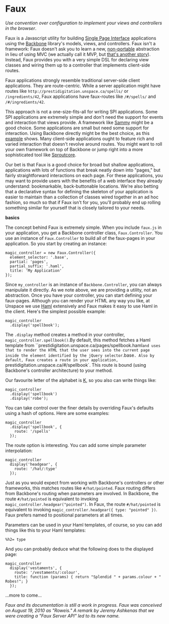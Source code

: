 Faux
===

*Use convention over configuration to implement your views and controllers in the browser*.

Faux is a Javascript utility for building [Single Page Interface][spi] applications using the [Backbone][b] library's models, views, and controllers. Faux isn't a framework: Faux doesn't ask you to learn a new, [non-portable][wicmajsp] abstraction in lieu of using MVC (we actually call it MVP, but [that's another story][mvp]). Instead, Faux provides you with a very simple DSL for declaring view classes and wiring them up to a controller that implements client-side routes.

Faux applications strongly resemble traditional server-side client applications. They are route-centric. While a server application might have routes like `http://prestidigitation.unspace.ca/spells/` or `/ingredients/42`, Faux applications have faux-routes like `/#/spells/` and `/#/ingredients/42`.

This approach is not a one-size-fits-all for writing SPI applications. Some SPI applications are extremely simple and don't need the support for events and interaction that views provide. A framework like [Sammy][s] might be a good choice. Some applications are small but need some support for interaction. Using Backbone directly might be the best choice, as this [example][todo] shows. Many client-side applications ought to feature rich and varied interaction that doesn't revolve around routes. You might want to roll your own framework on top of Backbone or jump right into a more sophisticated tool like [Sproutcore][sprout].

Our bet is that Faux is a good choice for broad but shallow applications, applications with lots of functions that break neatly down into "pages," but fairly straightforward interactions on each page. For these applications, you may want to provide users with the benefits of a web interface they already understand: bookmarkable, back-buttonable locations. We're also betting that  a declarative syntax for defining the skeleton of your application is easier to maintain than a collection of classes wired together in an ad hoc fashion, so much so that if Faux isn't for you, you'll probably end up rolling something similar for yourself that is closely tailored to your needs.

**basics**

The concept behind Faux is extremely simple. When you include `faux.js` in your application, you get a Backbone controller class, `Faux.Controller`. You use an instance of `Faux.Controller` to build all of the faux-pages in your application. So you start by creating an instance:

    magic_controller = new Faux.Controller({ 
      element_selector: '.base',
      partial: 'pages',
      partial_suffix: '.haml',
      title: 'My Application'
    });
    
Since `my_controller` is an instance of `Backbone.Controller`, you can always manipulate it directly. As we note above, we are providing a utility, not an abstraction. Once you have your controller, you can start defining your faux-pages. Although you can render your HTML any way you like, at Unspace we use [Haml][haml] extensively and Faux makes it easy to use Haml in the client. Here's the simplest possible example:

    magic_controller
      .display('spellbook');

The `.display` method creates a method in your controller, `magic_controller.spellbook()`.By default, this method fetches a Haml template from ``prestidigitation.unspace.ca/pages/spellbook.haml` and uses that to render the HTML that the user sees into the current page inside the element identified by the jQuery selector `.base`. Also by default, Faux creates a route in your application, `prestidigitation.unspace.ca/#/spellbook`. This route is bound (using Backbone's controller architecture) to your method.

Our favourite letter of the alphabet is [K][k], so you also can write things like:

    magic_controller
      .display('spellbook')
      .display('robe');

You can take control over the finer details by overriding Faux's defaults using a hash of options. Here are some examples:

    magic_controller
      .display('spellbook', {
        route: '/spells'
      });

The route option is interesting. You can add some simple parameter interpolation:

    magic_controller
      display('headgear', {
        route: '/hat/:type'
      });

Just as you would expect from working with Backbone's controllers or other frameworks, this matches routes like `#/hat/pointed`. Faux routing differs from Backbone's routing when parameters are involved. In Backbone, the route `#/hat/pointed` is equivalent to invoking `magic_controller.headgear("pointed")`. In Faux, the route `#/hat/pointed` is equivalent to invoking `magic_controller.headgear({ type: "pointed" })`. Faux prefers named to positional parameters at all times.

Parameters can be used in your Haml templates, of course, so you can add things like this to your Haml templates:

    %h2= type
    
And you can probably deduce what the following does to the displayed page:

    magic_controller
      display('vestaments', {
        route: '/vestaments/:colour',
        title: function (params) { return "Splendid " + params.colour + " Robes!"; }
      });
      
...more to come...

*Faux and its documentation is still a work in progress. Faux was conceived on August 19, 2010 as "Roweis." A remark by Jeremy Ashkenas that we were creating a "Faux Server API" led to its new name.*

[s]: http://github.com/quirkey/sammy "sammy_js"
[sinatra]: http://www.sinatrarb.com/
[couch]: http://couchdb.apache.org/
[cloud]: http://getcloudkit.com/
[spa]: http://en.wikipedia.org/wiki/Single_page_application "Single Page Application"
[haml]: http://haml-lang.com/ "#haml"
[core]: http://www.ridecore.ca "CORE BMX and Boards"
[prg]: http://en.wikipedia.org/wiki/Post/Redirect/Get
[aanand]: http://github.com/aanand/
[jamie]: http://github.com/jamiebikies
[raganwald]: http://github.com/raganwald
[functional]: http://osteele.com/sources/javascript/functional/
[spi]: http://itsnat.sourceforge.net/php/spim/spi_manifesto_en.php "The Single Page Interface Manifesto"
[b]: http://documentcloud.github.com/backbone/
[mvp]:  http://github.com/raganwald/homoiconic/blob/master/2010/10/vc_without_m.md#readme
[todo]: http://documentcloud.github.com/backbone/examples/todos/index.html
[sprout]: http://www.sproutcore.com/
[wicmajsp]: http://raganwald.posterous.com/why-i-call-myself-a-javascript-programmer "Why I Call Myself a Javascript Programmer"
[k]: https://github.com/raganwald/JQuery-Combinators
